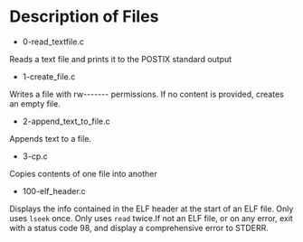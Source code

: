 # Description of Files

* 0-read_textfile.c

Reads a text file and prints it to the POSTIX standard output

* 1-create_file.c

Writes a file with rw------- permissions. If no content is provided, creates an empty 
file.

* 2-append_text_to_file.c

Appends text to a file.

* 3-cp.c

Copies contents of one file into another

* 100-elf_header.c

Displays the info contained in the ELF header at the start of an ELF file. Only uses ``lseek`` once. Only uses ``read`` twice.If not an ELF file, or on any error, exit with a status code 98, and display a comprehensive error to STDERR.
